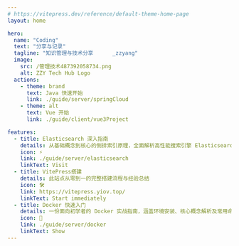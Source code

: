 ```yaml
---
# https://vitepress.dev/reference/default-theme-home-page
layout: home

hero:
  name: "Coding"
  text: "分享与记录"
  tagline: "知识管理与技术分享      _zzyang"
  image:
    src: /管理技术487392058734.png
    alt: ZZY Tech Hub Logo
  actions:
    - theme: brand
      text: Java 快速开始
      link: ./guide/server/springCloud
    - theme: alt
      text: Vue 开始
      link: ./guide/client/vue3Project

features:
  - title: Elasticsearch 深入指南
    details: 从基础概念到核心的倒排索引原理，全面解析高性能搜索引擎 Elasticsearch 的工作机制与实战部署。
    icon: ⚡
    link: ./guide/server/elasticsearch
    linkText: Visit
  - title: VitePress搭建
    details: 此站点从零到一的完整搭建流程与经验总结
    icon: 🛠️
    link: https://vitepress.yiov.top/
    linkText: Start immediately
  - title: Docker 快速入门
    details: 一份面向初学者的 Docker 实战指南，涵盖环境安装、核心概念解析及常用命令实践。
    icon: 🐳
    link: ./guide/server/docker
    linkText: Show
---
```


<confetti />